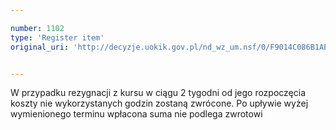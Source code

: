 ```yaml
---

number: 1102
type: 'Register item'
original_uri: 'http://decyzje.uokik.gov.pl/nd_wz_um.nsf/0/F9014C086B1AEFA4C12572DD003297FA?OpenDocument'


---
```


W przypadku rezygnacji z kursu w ciągu 2 tygodni od jego rozpoczęcia koszty nie wykorzystanych godzin zostaną zwrócone. Po upływie wyżej wymienionego terminu wpłacona suma nie podlega zwrotowi
